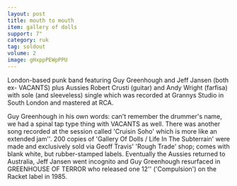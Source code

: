 ```yaml
---
layout: post
title: mouth to mouth
item: gallery of dolls
support: 7"
category: ruk
tag: soldout
volume: 2
image: gHxppPEWpPPU
---
```


London-based punk band featuring Guy Greenhough and Jeff Jansen (both ex- VACANTS) plus Aussies Robert Crusti (guitar) and Andy Wright (farfisa) with sole (and sleeveless) single which was recorded at Grannys Studio in South London and mastered at RCA.

Guy Greenhough in his own words: can&#x27;t remember the drummer&#x27;s name, we had a spinal tap type thing with VACANTS as well. There was another song recorded at the session called &#x27;Cruisin Soho&#x27; which is more like an extended jam&#x27;&#x27;. 200 copies of &#x27;Gallery Of Dolls / Life In The Subterrain&#x27; were made and exclusively sold via Geoff Travis&#x27; &#x27;Rough Trade&#x27; shop; comes with blank white, but rubber-stamped labels. Eventually the Aussies returned to Australia, Jeff Jansen went incognito and Guy Greenhough resurfaced in GREENHOUSE OF TERROR who released one 12&#x27;&#x27; (&#x27;Compulsion&#x27;) on the Racket label in 1985.
